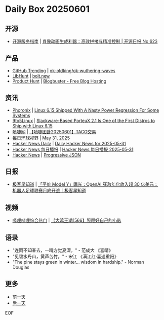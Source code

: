 # Daily Box 20250601

## 开源
- [开源服务指南](https://osguider.com/blog/) | [肖像动画生成利器：高效拼接与精准控制 | 开源日报 No.623](https://osguider.com/blog/post/daily/daily-623/)

## 产品
- [GitHub Trending](https://github.com/trending?since=daily) | [ok-oldking/ok-wuthering-waves](https://github.com/ok-oldking/ok-wuthering-waves)
- [LibHunt](https://www.libhunt.com/) | [bolt.new](https://www.libhunt.com/r/bolt.new)
- [Product Hunt](https://www.producthunt.com) | [Blogbuster - Free Blog Hosting](https://www.producthunt.com/posts/blogbuster-free-blog-hosting)

## 资讯
- [Phoronix](https://www.phoronix.com/) | [Linux 6.15 Shipped With A Nasty Power Regression For Some Systems](https://www.phoronix.com/news/Linux-6.15-nosmt-Power-Regress)
- [9to5Linux](https://9to5linux.com/) | [Slackware-Based PorteuX 2.1 Is One of the First Distros to Ship with Linux 6.15](https://9to5linux.com/slackware-based-porteux-2-1-is-one-of-the-first-distros-to-ship-with-linux-6-15)
- [喷嚏网](http://www.dapenti.com/blog/blog.asp?subjectid=70&name=xilei) | [【喷嚏图卦20250601】TACO交易](http://www.dapenti.com/blog/more.asp?name=xilei&id=186304)
- [每日环球视野](https://idai.ly/) | [May 31, 2025](http://m.idai.ly/se/a193iG?1748620800)
- [Hacker News Daily](https://www.daemonology.net/hn-daily/) | [Daily Hacker News for 2025-05-31](https://www.daemonology.net/hn-daily/2025-05-31.html)
- [Hacker News 每日播报](https://hacker-news.agi.li/) | [Hacker News 每日播报 2025-05-31](https://hacker-news.agi.li/post/2025-05-31)
- [Hacker News](https://news.ycombinator.com/front) | [Progressive JSON](https://news.ycombinator.com/item?id=44147945)

## 日报
- [极客早知道](https://www.geekpark.net/column/74) | [「平价 Model Y」曝光；OpenAI 死敌年化收入超 30 亿美元；机器人足球联赛月底开战｜极客早知道 ](https://www.geekpark.net/news/350001)

## 视频
- [哔哩哔哩综合热门](https://www.bilibili.com/v/popular/all/) | [【大鸣王潮1566】照顾好自己的小骸](https://b23.tv/BV1ug7kztEKb)

## 语录
- "连雨不知春去，一晴方觉夏深。" - 范成大 《喜晴》
- "见碧水丹山，黄芦苦竹。" - 宋江 《满江红·喜遇重阳》
- "The pine stays green in winter... wisdom in hardship." - Norman Douglas

## 更多
- [前一天](daily-box-20250531.md)
- [后一天](daily-box-20250602.md)

EOF